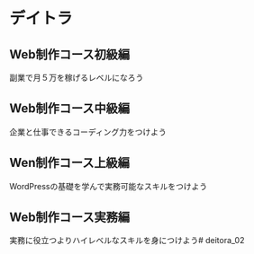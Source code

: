 # デイトラ
## Web制作コース初級編
副業で月５万を稼げるレベルになろう
## Web制作コース中級編
企業と仕事できるコーディング力をつけよう
## Wen制作コース上級編
WordPressの基礎を学んで実務可能なスキルをつけよう
## Web制作コース実務編
実務に役立つよりハイレベルなスキルを身につけよう# deitora_02
